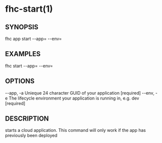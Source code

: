 fhc-start(1)
============
## SYNOPSIS

 fhc app start --app=<app> --env=<env>

## EXAMPLES

  fhc start --app=<appGuid> --env=<environmentName>    


## OPTIONS

  --app, -a  Unieque 24 character GUID of your application                       [required]
  --env, -e  The lifecycle environment your application is running in, e.g. dev  [required]

## DESCRIPTION

starts a cloud application. This command will only work if the app has previously been deployed

